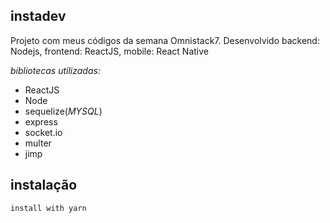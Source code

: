 ## instadev

Projeto com meus códigos da semana Omnistack7. Desenvolvido backend: Nodejs, frontend: ReactJS, mobile: React Native

_bibliotecas utilizadas:_
- ReactJS
- Node
- sequelize(_MYSQL_)
- express
- socket.io
- multer
- jimp

## instalação

```
install with yarn 
```

